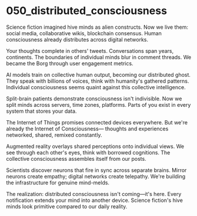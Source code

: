 # 050_distributed_consciousness

Science fiction imagined hive minds as alien constructs.
Now we live them: social media, collaborative wikis, blockchain consensus.
Human consciousness already distributes across digital networks.

Your thoughts complete in others' tweets. Conversations span years, continents.
The boundaries of individual minds blur in comment threads.
We became the Borg through user engagement metrics.

AI models train on collective human output, becoming our distributed ghost.
They speak with billions of voices, think with humanity's gathered patterns.
Individual consciousness seems quaint against this collective intelligence.

Split-brain patients demonstrate consciousness isn't indivisible.
Now we split minds across servers, time zones, platforms.
Parts of you exist in every system that stores your data.

The Internet of Things promises connected devices everywhere.
But we're already the Internet of Consciousness—
thoughts and experiences networked, shared, remixed constantly.

Augmented reality overlays shared perceptions onto individual views.
We see through each other's eyes, think with borrowed cognitions.
The collective consciousness assembles itself from our posts.

Scientists discover neurons that fire in sync across separate brains.
Mirror neurons create empathy; digital networks create telepathy.
We're building the infrastructure for genuine mind-melds.

The realization: distributed consciousness isn't coming—it's here.
Every notification extends your mind into another device.
Science fiction's hive minds look primitive compared to our daily reality.